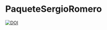 # PaqueteSergioRomero
[![DOI](https://zenodo.org/badge/DOI/10.5281/zenodo.5841264.svg)](https://doi.org/10.5281/zenodo.5841264)
